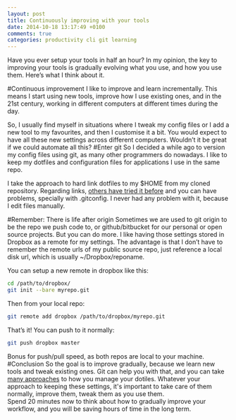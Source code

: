 ```yaml
---
layout: post
title: Continuously improving with your tools
date: 2014-10-18 13:17:49 +0100
comments: true
categories: productivity cli git learning
---
```


Have you ever setup your tools in half an hour? In my opinion, the key to improving your tools is gradually evolving what you use, and how you use them. Here’s what I think about it.

<!-- more -->
#Continuous improvement
I like to improve and learn incrementally. This means I start using new tools, improve how I use existing ones, and in the 21st century, working in different computers at different times during the day.

So, I usually find myself in situations where I tweak my config files or I add a new tool to my favourites, and then I customise it a bit. You would expect to have all these new settings across different computers. Wouldn’t it be great if we could automate all this?
#Enter git
So I decided a while ago to version my config files using git, as many other programmers do nowadays. I like to keep my dotfiles and configuration files for applications I use in the same repo.

I take the approach to hard link dotfiles to my $HOME from my cloned repository. Regarding links, [others have tried it before](http://stackoverflow.com/questions/11786623/cant-hard-link-the-gitconfig-file) and you can have problems, specially with .gitconfig. I never had any problem with it, because I edit files manually.

#Remember: There is life after origin
Sometimes we are used to git origin to be the repo we push code to, or github/bitbucket for our personal or open source projects. But you can do more. I like having those settings stored in Dropbox as a remote for my settings. The advantage is that I don’t have to remember the remote urls of my public source repo, just reference a local disk url, which is usually ~/Dropbox/reponame.

You can setup a new remote in dropbox like this:
```bash
cd /path/to/dropbox/
git init --bare myrepo.git
```
Then from your local repo:
```bash
git remote add dropbox /path/to/dropbox/myrepo.git
```
That’s it! You can push to it normally:
```bash
git push dropbox master
```
Bonus for push/pull speed, as both repos are local to your machine.
#Conclusion
So the goal is to improve gradually, because we learn new tools and tweak existing ones. Git can help you with that, and you can take [many approaches](http://dotfiles.github.io/) to how you manage your dotiles. Whatever your approach to keeping these settings, it's important to take care of them normally, improve them, tweak them as you use them.
<br/>
Spend 20 minutes now to think about how to gradually improve your workflow, and you will be saving hours of time in the long term.
